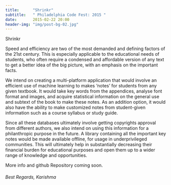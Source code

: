 ```yaml
---
title:      "Shrinkr"
subtitle:   " Philadelphia Code Fest: 2015 "
date:       2015-02-22 20:00
header-img: "img/post-bg-02.jpg"
---
```

Shrinkr
 
Speed and efficiency are two of the most demanded and defining factors of the 21st century. 
This is especially applicable to the educational needs of students, who often require a condensed 
and affordable version of any text to get a better idea of the big picture, with an emphasis on the
 important facts.
 
We intend on creating a multi-platform application that would involve an efficient use of machine 
learning to makes ‘notes’ for students from any given textbook. It would take key words from the 
appendices, analyse font format and images, and acquire statistical information on the general use 
and subtext of the book to make these notes. As an addition option, it would also have the ability 
to make customized notes from student-given information such as a course syllabus or study guide.

Since all these databases ultimately involve getting copyrights approval from different authors,
 we also intend on using this information for a philanthropic purpose in the future. A library 
 containing all the important key notes would be made available offline, for usage in underprivileged 
 communities. This will ultimately help in substantially decreasing their financial burden for educational
 purposes and open them up to a wider range of knowledge and opportunities.

 More info and github Repository coming soon. 
 
 <h6>
 Best Regards,
 Karishma</h6>